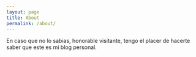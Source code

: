 ```yaml
---
layout: page
title: About
permalink: /about/
---
```

En caso que no lo sabias, honorable visitante, tengo el placer de hacerte saber que este es mi blog personal. 
